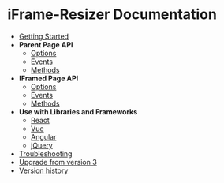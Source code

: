 # iFrame-Resizer Documentation

- [Getting Started](getting_started.md)
- **Parent Page API**
  - [Options](parent_page/options.md)
  - [Events](parent_page/events.md)
  - [Methods](parent_page/methods.md)
- **IFramed Page API**
  - [Options](iframed_page/options.md)
  - [Events](iframed_page/events.md)
  - [Methods](iframed_page/methods.md)
- **Use with Libraries and Frameworks**
  - [React](https://github.com/zeroasterisk/react-iframe-resizer-super)
  - [Vue](https://github.com/davidjbradshaw/iframe-resizer/issues/513#issuecomment-411353398)
  - [Angular](https://github.com/davidjbradshaw/iframe-resizer/issues/478#issuecomment-347958630)
  - [jQuery](use_with/jquery.md)
- [Troubleshooting](troubleshooting.md)
- [Upgrade from version 3](upgrade.md)
- [Version history](../CHANGELOG.md)
